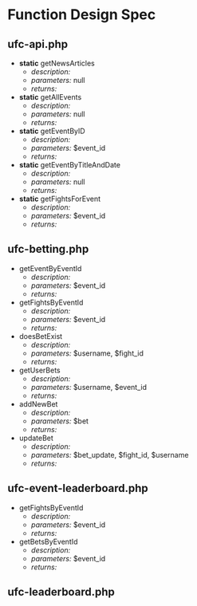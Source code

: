 # Function Design Spec

## ufc-api.php

* **static** getNewsArticles
  * *description:*
  * *parameters:* null
  * *returns:*
* **static** getAllEvents
  * *description:*
  * *parameters:* null
  * *returns:*
* **static** getEventByID
  * *description:*
  * *parameters:* $event_id
  * *returns:*
* **static** getEventByTitleAndDate
  * *description:*
  * *parameters:* null
  * *returns:*
* **static** getFightsForEvent
  * *description:*
  * *parameters:* $event_id
  * *returns:*

## ufc-betting.php
* getEventByEventId
  * *description:*
  * *parameters:* $event_id
  * *returns:*
* getFightsByEventId
  * *description:*
  * *parameters:* $event_id
  * *returns:*
* doesBetExist
  * *description:*
  * *parameters:* $username, $fight_id
  * *returns:*
* getUserBets
  * *description:*
  * *parameters:* $username, $event_id
  * *returns:*
* addNewBet
  * *description:*
  * *parameters:* $bet
  * *returns:*
* updateBet
  * *description:*
  * *parameters:* $bet_update, $fight_id, $username
  * *returns:*

## ufc-event-leaderboard.php
* getFightsByEventId
  * *description:*
  * *parameters:* $event_id
  * *returns:*
* getBetsByEventId
  * *description:* 
  * *parameters:* $event_id
  * *returns:*

## ufc-leaderboard.php

